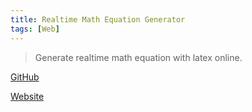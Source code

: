 ```yaml
---
title: Realtime Math Equation Generator
tags: [Web]
---
```


> Generate realtime math equation with latex online.

[GitHub](https://github.com/HuakunShen/realtime-math-equation-generator)

[Website](https://huakunshen.github.io/realtime-math-equation-generator/)

